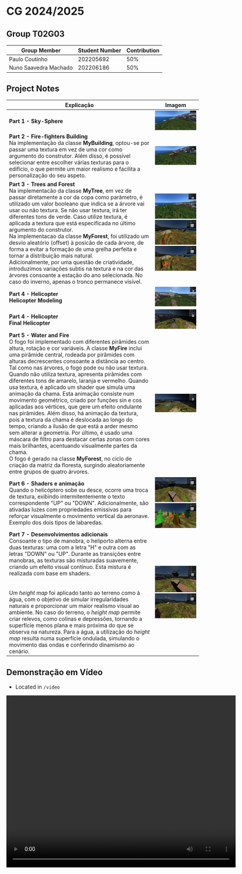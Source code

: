 # CG 2024/2025

## Group T02G03

| Group Member            | Student Number | Contribution |
|-------------------------|---------------|--------------|
| Paulo Coutinho          |202205692      | 50%          |
| Nuno Saavedra Machado   |202206186      | 50%          |

## Project Notes

| Explicação | Imagem |
| --- | --- |
| **Part 1 - Sky-Sphere** | ![Screenshot 1](screenshots/project-t02g03-1.png) |
| **Part 2 - Fire-fighters Building**<br>Na implementação da classe **MyBuilding**, optou-se por passar uma textura em vez de uma cor como argumento do construtor. Além disso, é possível selecionar entre escolher várias texturas para o edifício, o que permite um maior realismo e facilita a personalização do seu aspeto. | ![Screenshot 2](screenshots/project-t02g03-2.png) |
| **Part 3 - Trees and Forest**<br>Na implementacão da classe **MyTree**, em vez de passar diretamente a cor da copa como parâmetro, é utilizado um valor booleano que indica se a árvore vai usar ou não textura. Se não usar textura, irá ter diferentes tons de verde. Caso utilize textura, é aplicada a textura que está especificada no último argumento do construtor.<br>Na implementacao da classe **MyForest**, foi utilizado um desvio aleatório (offset) à posicão de cada árvore, de forma a evitar a formação de uma grelha perfeita e tornar a distribuição mais natural.<br>Adicionalmente, por uma questão de criatividade, introduzimos variações subtis na textura e na cor das árvores consoante a estação do ano selecionada. No caso do inverno, apenas o tronco permanece visível. | ![Screenshot 3](screenshots/project-t02g03-3.png)<br>![Screenshot 7](screenshots/project-t02g03-7.png)<br>![Screenshot 8](screenshots/project-t02g03-12.png) |
| **Part 4 - Helicopter**<br>**Helicopter Modeling** | ![Screenshot 4](screenshots/project-t02g03-4.png) |
| **Part 4 - Helicopter**<br>**Final Helicopter** | ![Screenshot 5](screenshots/project-t02g03-5.png) |
| **Part 5 - Water and Fire**<br>O fogo foi implementado com diferentes pirâmides com altura, rotação e cor variáveis. A classe **MyFire** inclui uma pirâmide central, rodeada por pirâmides com alturas decrescentes consoante a distância ao centro.<br>Tal como nas árvores, o fogo pode ou não usar textura. Quando não utiliza textura, apresenta pirâmides com diferentes tons de amarelo, laranja e vermelho. Quando usa textura, é aplicado um shader que simula uma animação da chama. Esta animação consiste num movimento geométrico, criado por funções sin e cos aplicadas aos vértices, que gere um efeito ondulante nas pirâmides. Além disso, há animação da textura, pois a textura da chama é deslocada ao longo do tempo, criando a ilusão de que está a arder mesmo sem alterar a geometria. Por último, é usado uma máscara de filtro para destacar certas zonas com cores mais brilhantes, acentuando visualmente partes da chama.<br>O fogo é gerado na classe **MyForest**, no ciclo de criação da matriz da floresta, surgindo aleatoriamente entre grupos de quatro árvores. | ![Screenshot 6](screenshots/project-t02g03-6.png) |
| **Part 6 - Shaders e animação**<br>Quando o helicóptero sobe ou desce, ocorre uma troca de textura, exibindo intermitentemente o texto correspondente "UP" ou "DOWN". Adicionalmente, são ativadas luzes com propriedades emissivas para reforçar visualmente o movimento vertical da aeronave.<br>Exemplo dos dois tipos de labaredas. | ![Screenshot 9](screenshots/project-t02g03-9.png)<br>![Screenshot 10](screenshots/project-t02g03-10.png) |
| **Part 7 - Desenvolvimentos adicionais**<br>Consoante o tipo de manobra, o heliporto alterna entre duas texturas: uma com a letra "H" e outra com as letras "DOWN" ou "UP". Durante as transições entre manobras, as texturas são misturadas suavemente, criando um efeito visual contínuo. Esta mistura é realizada com base em shaders.<br><br><br>Um *height map* foi aplicado tanto ao terreno como à água, com o objetivo de simular irregularidades naturais e proporcionar um maior realismo visual ao ambiente. No caso do terreno, o *height map* permite criar relevos, como colinas e depressões, tornando a superfície menos plana e mais próxima do que se observa na natureza. Para a água, a utilização do *height map* resulta numa superfície ondulada, simulando o movimento das ondas e conferindo dinamismo ao cenário. | ![Screenshot 12](screenshots/project-t02g03-8.png)<br>![Screenshot 11](screenshots/project-t02g03-11.png) |

## Demonstração em Vídeo

- Located in `/video`

<video src="video/project-t02g03-video.mp4" width="600" height="450" controls></video>
